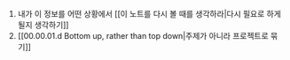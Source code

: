 1. 내가 이 정보를 어떤 상황에서 [[이 노트를 다시 볼 때를 생각하라|다시 필요로 하게 될지 생각하기]]
2. [[00.00.01.d Bottom up, rather than top down|주제가 아니라 프로젝트로 묶기]]